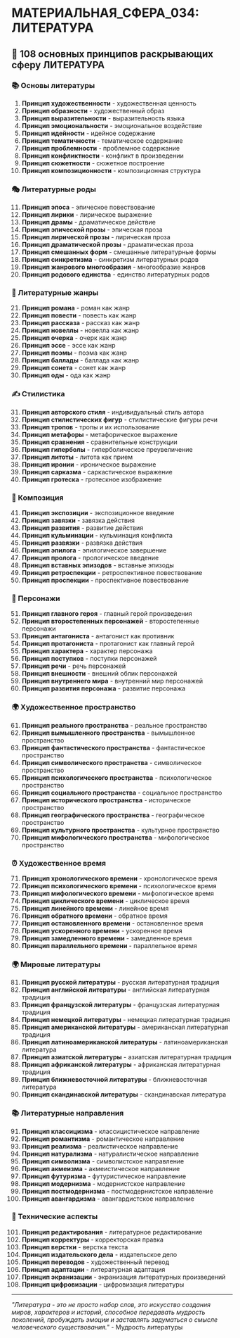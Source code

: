 # МАТЕРИАЛЬНАЯ_СФЕРА_034: ЛИТЕРАТУРА

## 🌟 108 основных принципов раскрывающих сферу ЛИТЕРАТУРА

### 📚 Основы литературы

1. **Принцип художественности** - художественная ценность
2. **Принцип образности** - художественный образ
3. **Принцип выразительности** - выразительность языка
4. **Принцип эмоциональности** - эмоциональное воздействие
5. **Принцип идейности** - идейное содержание
6. **Принцип тематичности** - тематическое содержание
7. **Принцип проблемности** - проблемное содержание
8. **Принцип конфликтности** - конфликт в произведении
9. **Принцип сюжетности** - сюжетное построение
10. **Принцип композиционности** - композиционная структура

### 🎭 Литературные роды

11. **Принцип эпоса** - эпическое повествование
12. **Принцип лирики** - лирическое выражение
13. **Принцип драмы** - драматическое действие
14. **Принцип эпической прозы** - эпическая проза
15. **Принцип лирической прозы** - лирическая проза
16. **Принцип драматической прозы** - драматическая проза
17. **Принцип смешанных форм** - смешанные литературные формы
18. **Принцип синкретизма** - синкретизм литературных родов
19. **Принцип жанрового многообразия** - многообразие жанров
20. **Принцип родового единства** - единство литературных родов

### 📖 Литературные жанры

21. **Принцип романа** - роман как жанр
22. **Принцип повести** - повесть как жанр
23. **Принцип рассказа** - рассказ как жанр
24. **Принцип новеллы** - новелла как жанр
25. **Принцип очерка** - очерк как жанр
26. **Принцип эссе** - эссе как жанр
27. **Принцип поэмы** - поэма как жанр
28. **Принцип баллады** - баллада как жанр
29. **Принцип сонета** - сонет как жанр
30. **Принцип оды** - ода как жанр

### ✍️ Стилистика

31. **Принцип авторского стиля** - индивидуальный стиль автора
32. **Принцип стилистических фигур** - стилистические фигуры речи
33. **Принцип тропов** - тропы и их использование
34. **Принцип метафоры** - метафорическое выражение
35. **Принцип сравнения** - сравнительные конструкции
36. **Принцип гиперболы** - гиперболическое преувеличение
37. **Принцип литоты** - литота как прием
38. **Принцип иронии** - ироническое выражение
39. **Принцип сарказма** - саркастическое выражение
40. **Принцип гротеска** - гротескное изображение

### 🎨 Композиция

41. **Принцип экспозиции** - экспозиционное введение
42. **Принцип завязки** - завязка действия
43. **Принцип развития** - развитие действия
44. **Принцип кульминации** - кульминация конфликта
45. **Принцип развязки** - развязка действия
46. **Принцип эпилога** - эпилогическое завершение
47. **Принцип пролога** - прологическое введение
48. **Принцип вставных эпизодов** - вставные эпизоды
49. **Принцип ретроспекции** - ретроспективное повествование
50. **Принцип проспекции** - проспективное повествование

### 👥 Персонажи

51. **Принцип главного героя** - главный герой произведения
52. **Принцип второстепенных персонажей** - второстепенные персонажи
53. **Принцип антагониста** - антагонист как противник
54. **Принцип протагониста** - протагонист как главный герой
55. **Принцип характера** - характер персонажа
56. **Принцип поступков** - поступки персонажей
57. **Принцип речи** - речь персонажей
58. **Принцип внешности** - внешний облик персонажей
59. **Принцип внутреннего мира** - внутренний мир персонажей
60. **Принцип развития персонажа** - развитие персонажа

### 🌍 Художественное пространство

61. **Принцип реального пространства** - реальное пространство
62. **Принцип вымышленного пространства** - вымышленное пространство
63. **Принцип фантастического пространства** - фантастическое пространство
64. **Принцип символического пространства** - символическое пространство
65. **Принцип психологического пространства** - психологическое пространство
66. **Принцип социального пространства** - социальное пространство
67. **Принцип исторического пространства** - историческое пространство
68. **Принцип географического пространства** - географическое пространство
69. **Принцип культурного пространства** - культурное пространство
70. **Принцип мифологического пространства** - мифологическое пространство

### ⏰ Художественное время

71. **Принцип хронологического времени** - хронологическое время
72. **Принцип психологического времени** - психологическое время
73. **Принцип мифологического времени** - мифологическое время
74. **Принцип циклического времени** - циклическое время
75. **Принцип линейного времени** - линейное время
76. **Принцип обратного времени** - обратное время
77. **Принцип остановленного времени** - остановленное время
78. **Принцип ускоренного времени** - ускоренное время
79. **Принцип замедленного времени** - замедленное время
80. **Принцип параллельного времени** - параллельное время

### 🌍 Мировые литературы

81. **Принцип русской литературы** - русская литературная традиция
82. **Принцип английской литературы** - английская литературная традиция
83. **Принцип французской литературы** - французская литературная традиция
84. **Принцип немецкой литературы** - немецкая литературная традиция
85. **Принцип американской литературы** - американская литературная традиция
86. **Принцип латиноамериканской литературы** - латиноамериканская литература
87. **Принцип азиатской литературы** - азиатская литературная традиция
88. **Принцип африканской литературы** - африканская литературная традиция
89. **Принцип ближневосточной литературы** - ближневосточная литература
90. **Принцип скандинавской литературы** - скандинавская литература

### 📚 Литературные направления

91. **Принцип классицизма** - классицистическое направление
92. **Принцип романтизма** - романтическое направление
93. **Принцип реализма** - реалистическое направление
94. **Принцип натурализма** - натуралистическое направление
95. **Принцип символизма** - символистское направление
96. **Принцип акмеизма** - акмеистическое направление
97. **Принцип футуризма** - футуристическое направление
98. **Принцип модернизма** - модернистское направление
99. **Принцип постмодернизма** - постмодернистское направление
100. **Принцип авангардизма** - авангардистское направление

### 🔧 Технические аспекты

101. **Принцип редактирования** - литературное редактирование
102. **Принцип корректуры** - корректорская правка
103. **Принцип верстки** - верстка текста
104. **Принцип издательского дела** - издательское дело
105. **Принцип переводов** - художественный перевод
106. **Принцип адаптации** - литературная адаптация
107. **Принцип экранизации** - экранизация литературных произведений
108. **Принцип цифровизации** - цифровизация литературы

---

*"Литература - это не просто набор слов, это искусство создания миров, характеров и историй, способное передавать мудрость поколений, пробуждать эмоции и заставлять задуматься о смысле человеческого существования."* - Мудрость литературы

